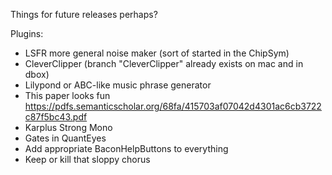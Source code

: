 Things for future releases perhaps?

Plugins:
* LSFR more general noise maker (sort of started in the ChipSym)
* CleverClipper (branch "CleverClipper" already exists on mac and in dbox)
* Lilypond or ABC-like music phrase generator
* This paper looks fun https://pdfs.semanticscholar.org/68fa/415703af07042d4301ac6cb3722c87f5bc43.pdf
* Karplus Strong Mono
* Gates in QuantEyes
* Add appropriate BaconHelpButtons to everything
* Keep or kill that sloppy chorus



